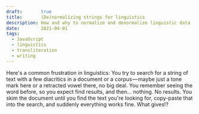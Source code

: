 ```yaml
---
draft:       true
title:       (De)normalizing strings for linguistics
description: How and why to normalize and denormalize linguistic data
date:        2021-04-01
tags:
  - JavaScript
  - linguistics
  - transliteration
  - writing
---
```


Here's a common frustration in linguistics: You try to search for a string of text with a few diacritics in a document or a corpus — maybe just a tone mark here or a retracted vowel there, no big deal. You remember seeing the word before, so you expect find results, and then… nothing. No results. You skim the document until you find the text you're looking for, copy-paste that into the search, and suddenly everything works fine. What gives!?
